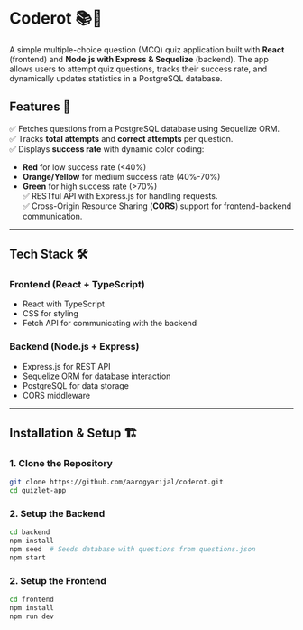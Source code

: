 # **Coderot 📚🧠**

A simple multiple-choice question (MCQ) quiz application built with **React** (frontend) and **Node.js with Express & Sequelize** (backend). The app allows users to attempt quiz questions, tracks their success rate, and dynamically updates statistics in a PostgreSQL database.

## **Features 🚀**
✅ Fetches questions from a PostgreSQL database using Sequelize ORM.  
✅ Tracks **total attempts** and **correct attempts** per question.  
✅ Displays **success rate** with dynamic color coding:  
   - **Red** for low success rate (<40%)  
   - **Orange/Yellow** for medium success rate (40%-70%)  
   - **Green** for high success rate (>70%)  
✅ RESTful API with Express.js for handling requests.  
✅ Cross-Origin Resource Sharing (**CORS**) support for frontend-backend communication.  

---

## **Tech Stack 🛠️**

### **Frontend** (React + TypeScript)
- React with TypeScript  
- CSS for styling  
- Fetch API for communicating with the backend  

### **Backend** (Node.js + Express)
- Express.js for REST API  
- Sequelize ORM for database interaction  
- PostgreSQL for data storage  
- CORS middleware  

---

## **Installation & Setup 🏗️**

### **1. Clone the Repository**
```sh
git clone https://github.com/aarogyarijal/coderot.git
cd quizlet-app
```

### **2. Setup the Backend**
```sh
cd backend
npm install
npm seed  # Seeds database with questions from questions.json
npm start
```

### **2. Setup the Frontend**
```sh
cd frontend
npm install
npm run dev
```